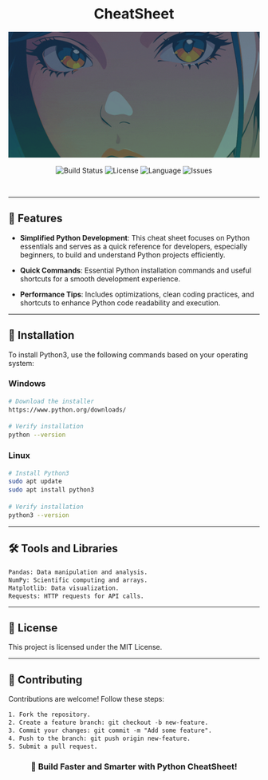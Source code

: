 <div align="center">
  <h1>CheatSheet</h1>

  ![Logo](https://github.com/senkuuuuu/cheat_sheets/blob/main/assets/cheatsheet_nitro.gif?raw=true)

  ![Build Status](https://img.shields.io/badge/build-WIP-yellowgreen)
  ![License](https://img.shields.io/badge/license-MIT-blue)
  ![Language](https://img.shields.io/badge/Python3-100%25-blue)
  ![Issues](https://img.shields.io/badge/issues-%20open-green)

  <br>
</div>

---

## 📌 Features

- **Simplified Python Development**: This cheat sheet focuses on Python essentials and serves as a quick reference for developers, especially beginners, to build and understand Python projects efficiently.

- **Quick Commands**: Essential Python installation commands and useful shortcuts for a smooth development experience.

- **Performance Tips**: Includes optimizations, clean coding practices, and shortcuts to enhance Python code readability and execution.

---


## 🔧 Installation

To install Python3, use the following commands based on your operating system:

### **Windows**
```bash
# Download the installer
https://www.python.org/downloads/

# Verify installation
python --version

```
### **Linux**
```bash
# Install Python3
sudo apt update
sudo apt install python3

# Verify installation
python3 --version

```


---


## 🛠️ Tools and Libraries

    Pandas: Data manipulation and analysis.
    NumPy: Scientific computing and arrays.
    Matplotlib: Data visualization.
    Requests: HTTP requests for API calls.


---


## 📜 License

This project is licensed under the MIT License.


---


## 📝 Contributing

Contributions are welcome! Follow these steps:

    1. Fork the repository.
    2. Create a feature branch: git checkout -b new-feature.
    3. Commit your changes: git commit -m "Add some feature".
    4. Push to the branch: git push origin new-feature.
    5. Submit a pull request.

<div align="center"> <h3>🚀 Build Faster and Smarter with Python CheatSheet!</h3> </div>
